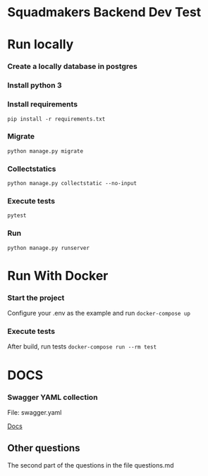 # Squadmakers Backend Dev Test

# Run locally

### Create a locally database in postgres

### Install python 3

### Install requirements

`pip install -r requirements.txt`

### Migrate

`python manage.py migrate`

### Collectstatics

`python manage.py collectstatic --no-input`

### Execute tests

`pytest`

### Run

`python manage.py runserver`

# Run With Docker

### Start the project

Configure your .env as the example and run `docker-compose up`

### Execute tests

After build, run tests `docker-compose run --rm test`

# DOCS

### Swagger YAML collection

File: swagger.yaml

[Docs](http://127.0.0.1:8000/)

## Other questions

The second part of the questions in the file questions.md

